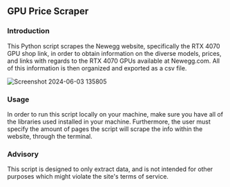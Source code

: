 ## GPU Price Scraper
### Introduction
This Python script scrapes the Newegg website, specifically the RTX 4070 GPU shop link, in order to obtain information on the diverse models, prices, and links with regards to the RTX 4070 GPUs available at Newegg.com. All of this information is then organized and exported as a csv file.

![Screenshot 2024-06-03 135805](https://github.com/Lorenzo-Castellini-Coutin/GPU-Price-Scraper/assets/153740191/e1357a4c-5489-4400-bec3-99cc30e93fe3)


### Usage
In order to run this script locally on your machine, make sure you have all of the libraries used installed in your machine. Furthermore, the user must specify the amount of pages the script will scrape the info within the website, through the terminal.
### Advisory
This script is designed to only extract data, and is not intended for other purposes which might violate the site's terms of service.
